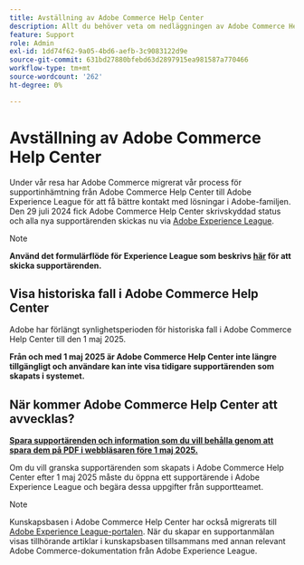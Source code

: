```yaml
---
title: Avställning av Adobe Commerce Help Center
description: Allt du behöver veta om nedläggningen av Adobe Commerce Help Center.
feature: Support
role: Admin
exl-id: 1dd74f62-9a05-4bd6-aefb-3c9083122d9e
source-git-commit: 631bd27880bfebd63d2897915ea981587a770466
workflow-type: tm+mt
source-wordcount: '262'
ht-degree: 0%

---
```


# Avställning av Adobe Commerce Help Center

Under vår resa har Adobe Commerce migrerat vår process för supportinhämtning från Adobe Commerce Help Center till Adobe Experience League för att få bättre kontakt med lösningar i Adobe-familjen.
Den 29 juli 2024 fick Adobe Commerce Help Center skrivskyddad status och alla nya supportärenden skickas nu via [Adobe Experience League](https://experienceleague.adobe.com/).

>[!NOTE]
>
>**Använd det formulärflöde för Experience League som beskrivs [här](https://experienceleague.adobe.com/en/docs/commerce-knowledge-base/kb/help-center-guide/magento-help-center-user-guide?lang=en#what-is-experience-support) för att skicka supportärenden.**

## Visa historiska fall i Adobe Commerce Help Center

Adobe har förlängt synlighetsperioden för historiska fall i Adobe Commerce Help Center till den 1 maj 2025.

**Från och med 1 maj 2025 är Adobe Commerce Help Center inte längre tillgängligt och användare kan inte visa tidigare supportärenden som skapats i systemet.**

## När kommer Adobe Commerce Help Center att avvecklas?

**<u>Spara supportärenden och information som du vill behålla genom att spara dem på PDF i webbläsaren före 1 maj 2025.</u>**

Om du vill granska supportärenden som skapats i Adobe Commerce Help Center efter 1 maj 2025 måste du öppna ett supportärende i Adobe Experience League och begära dessa uppgifter från supportteamet.

>[!NOTE]
>
>Kunskapsbasen i Adobe Commerce Help Center har också migrerats till [Adobe Experience League-portalen](https://experienceleague.adobe.com/). När du skapar en supportanmälan visas tillhörande artiklar i kunskapsbasen tillsammans med annan relevant Adobe Commerce-dokumentation från Adobe Experience League.

